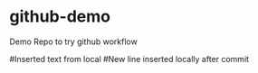 # github-demo
Demo Repo to try github workflow

#Inserted text from local
#New line inserted locally after commit
